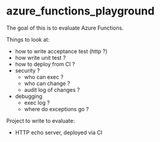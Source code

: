 # azure_functions_playground

The goal of this is to evaluate Azure Functions.

Things to look at:
* how to write acceptance test (http ?)
* how write unit test ?
* how to deploy from CI ?
* security ?
  * who can exec ?
  * who can change ?
  * audit log of changes ?
* debugging 
  * exec log ?
  * where do exceptions go ?

Project to write to evaluate:
* HTTP echo server, deployed via CI
